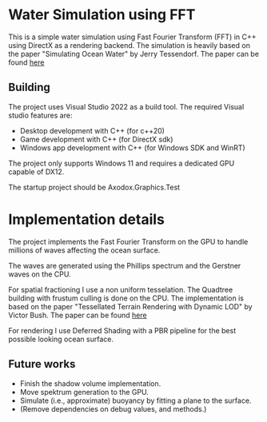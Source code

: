 # Water Simulation using FFT

This is a simple water simulation using Fast Fourier Transform (FFT) in C++ using DirectX as a rendering backend.
The simulation is heavily based on the paper "Simulating Ocean Water" by Jerry Tessendorf. The paper can be found [here](https://www.researchgate.net/publication/264839743_Simulating_Ocean_Water)

## Building

The project uses Visual Studio 2022 as a build tool. The required Visual studio features are:
- Desktop development with C++ (for c++20)
- Game development with C++ (for DirectX sdk)
- Windows app development with C++ (for Windows SDK and WinRT)

The project only supports Windows 11 and requires a dedicated GPU capable of DX12.

The startup project should be Axodox.Graphics.Test

# Implementation details

The project implements the Fast Fourier Transform on the GPU to handle millions of waves affecting the ocean surface.

The waves are generated using the Phillips spectrum and the Gerstner waves on the CPU.

For spatial fractioning I use a non uniform tesselation. The Quadtree building with frustum culling is done on the CPU. The implementation is based on the paper "Tessellated Terrain Rendering with Dynamic LOD" by Victor Bush. The paper can be found [here](https://victorbush.com/2015/01/tessellated-terrain/)

For rendering I use Deferred Shading with a PBR pipeline for the best possible looking ocean surface.


## Future works

- Finish the shadow volume implementation.
- Move spektrum generation to the GPU.
- Simulate (i.e., approximate) buoyancy by fitting a plane to the surface.
- (Remove dependencies on debug values, and methods.)
